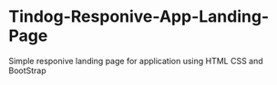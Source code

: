 # Tindog-Responive-App-Landing-Page

Simple responive landing page for application using HTML CSS and BootStrap
